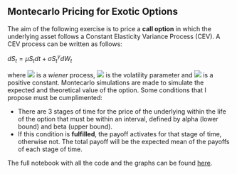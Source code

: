 ## Montecarlo Pricing for Exotic Options
The aim of the following exercise is to price a **call option** in which the underlying asset follows a Constant Elasticity Variance Process (CEV). A CEV process can be written as follows:

$dS_t=\mu S_t dt + \sigma {S_t}^{\gamma} dW_t$   

where <a href="https://www.codecogs.com/eqnedit.php?latex=dz" target="_blank"><img src="https://latex.codecogs.com/gif.latex?dz"/></a> is a _wiener_ process, <a href="https://www.codecogs.com/eqnedit.php?latex=\sigma" target="_blank"><img src="https://latex.codecogs.com/gif.latex?\sigma"/></a> is the volatility parameter and <a href="https://www.codecogs.com/eqnedit.php?latex=\gamma" target="_blank"><img src="https://latex.codecogs.com/gif.latex?\gamma"/></a> is a positive constant.
Montecarlo simulations are made to simulate the expected and theoretical value of the option. Some conditions that I propose must be cumplimented: 

- There are 3 stages of time for the price of the underlying within the life of the option that must be within an interval, defined by alpha (lower bound) and beta (upper bound). 
- If this condition is **fulfilled**, the payoff activates for that stage of time, otherwise not. The total payoff will be the expected mean of the payoffs of each stage of time.

The full notebook with all the code and the graphs can be found [here](https://github.com/nicoforteza/MonteCarlo-pricing/blob/master/code.md).
